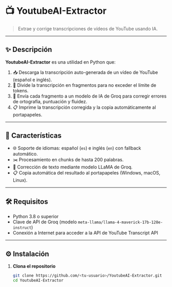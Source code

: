 # 📺 YoutubeAI-Extractor

> Extrae y corrige transcripciones de vídeos de YouTube usando IA.

---

## ✨ Descripción

**YoutubeAI-Extractor** es una utilidad en Python que:

1. 📥 Descarga la transcripción auto-generada de un vídeo de YouTube (español e inglés).  
2. 🧩 Divide la transcripción en fragmentos para no exceder el límite de tokens.  
3. 🤖 Envía cada fragmento a un modelo de IA de Groq para corregir errores de ortografía, puntuación y fluidez.  
4. 📋 Imprime la transcripción corregida y la copia automáticamente al portapapeles.

---

## 🚀 Características

- 🌐 Soporte de idiomas: español (`es`) e inglés (`en`) con fallback automático.  
- ✂️ Procesamiento en chunks de hasta 200 palabras.  
- 📝 Corrección de texto mediante modelo LLaMA de Groq.  
- 📋 Copia automática del resultado al portapapeles (Windows, macOS, Linux).

---

## 🛠️ Requisitos

- Python 3.8 o superior  
- Clave de API de Groq (modelo `meta-llama/llama-4-maverick-17b-128e-instruct`)  
- Conexión a Internet para acceder a la API de YouTube Transcript API

---

## ⚙️ Instalación

1. **Clona el repositorio**  
   ```bash
   git clone https://github.com/<tu-usuario>/YoutubeAI-Extractor.git
   cd YoutubeAI-Extractor
